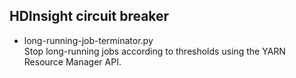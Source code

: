 ## HDInsight circuit breaker

- long-running-job-terminator.py  
  Stop long-running jobs according to thresholds using the YARN Resource Manager API.
